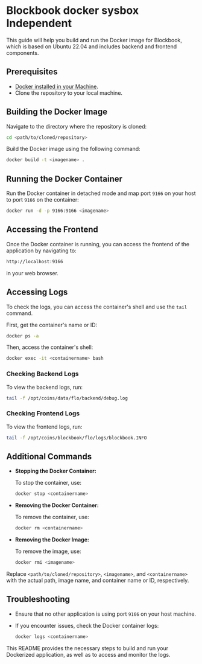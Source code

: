 # Blockbook docker sysbox Independent

This guide will help you build and run the Docker image for Blockbook, which is based on Ubuntu 22.04 and includes backend and frontend components.

## Prerequisites

-   [Docker installed in your Machine](https://docs.docker.com/engine/install/).
-   Clone the repository to your local machine.

## Building the Docker Image

Navigate to the directory where the repository is cloned:

```sh
cd <path/to/cloned/repository>
```

Build the Docker image using the following command:

```sh
docker build -t <imagename> .
```

## Running the Docker Container

Run the Docker container in detached mode and map port `9166` on your host to port `9166` on the container:

```sh
docker run -d -p 9166:9166 <imagename>
```

## Accessing the Frontend

Once the Docker container is running, you can access the frontend of the application by navigating to:

```sh
http://localhost:9166
```

in your web browser.

## Accessing Logs

To check the logs, you can access the container's shell and use the `tail` command.

First, get the container's name or ID:

```sh
docker ps -a
```

Then, access the container's shell:

```sh
docker exec -it <containername> bash
```

### Checking Backend Logs

To view the backend logs, run:

```sh
tail -f /opt/coins/data/flo/backend/debug.log
```

### Checking Frontend Logs

To view the frontend logs, run:

```sh
tail -f /opt/coins/blockbook/flo/logs/blockbook.INFO
```

## Additional Commands

-   **Stopping the Docker Container:**

    To stop the container, use:

    ```sh
    docker stop <containername>
    ```

-   **Removing the Docker Container:**

    To remove the container, use:

    ```sh
    docker rm <containername>
    ```

-   **Removing the Docker Image:**

    To remove the image, use:

    ```sh
    docker rmi <imagename>
    ```

Replace `<path/to/cloned/repository>`, `<imagename>`, and `<containername>` with the actual path, image name, and container name or ID, respectively.

## Troubleshooting

-   Ensure that no other application is using port `9166` on your host machine.
-   If you encounter issues, check the Docker container logs:

    ```sh
    docker logs <containername>
    ```

This README provides the necessary steps to build and run your Dockerized application, as well as to access and monitor the logs.
